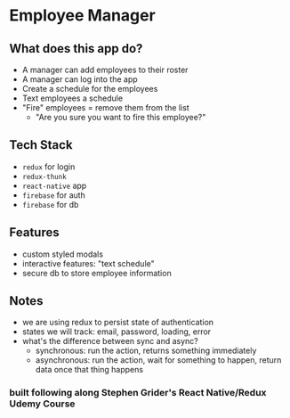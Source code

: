 # Employee Manager

## What does this app do?
- A manager can add employees to their roster 
- A manager can log into the app
- Create a schedule for the employees 
- Text employees a schedule 
- "Fire" employees = remove them from the list 
    - "Are you sure you want to fire this employee?"

## Tech Stack
- `redux` for login
- `redux-thunk`
- `react-native` app
- `firebase` for auth
- `firebase` for db

## Features
- custom styled modals 
- interactive features: "text schedule"
- secure db to store employee information

## Notes 
- we are using redux to persist state of authentication
- states we will track: email, password, loading, error
- what's the difference between sync and async?
    - synchronous: run the action, returns something immediately
    - asynchronous: run the action, wait for something to happen, return data once that thing happens

### built following along Stephen Grider's React Native/Redux Udemy Course
